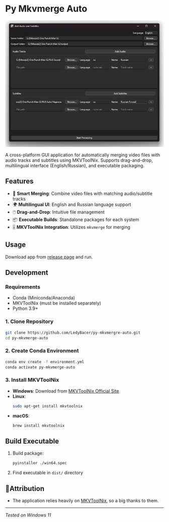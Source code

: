 # Py Mkvmerge Auto

![GUI Preview](https://github.com/LedyBacer/py-mkvmergre-auto/blob/main-qt/gui_preview.png)

A cross-platform GUI application for automatically merging video files with audio tracks and subtitles using MKVToolNix. Supports drag-and-drop, multilingual interface (English/Russian), and executable packaging.

## Features

- 🎥 **Smart Merging**: Combine video files with matching audio/subtitle tracks
- 🌍 **Multilingual UI**: English and Russian language support
- 🖱️ **Drag-and-Drop**: Intuitive file management
- 📦 **Executable Builds**: Standalone packages for each system
- 🎚️ **MKVToolNix Integration**: Utilizes `mkvmerge` for merging

## Usage

Download app from [release page](https://github.com/LedyBacer/py-mkvmergre-auto/releases) and run.

## Development

### Requirements

- Conda (Miniconda/Anaconda)
- MKVToolNix (must be installed separately)
- Python 3.9+

### 1. Clone Repository
```bash
git clone https://github.com/LedyBacer/py-mkvmergre-auto.git
cd py-mkvmerge-auto
```

### 2. Create Conda Environment
```bash
conda env create -f environment.yml
conda activate py-mkvmerge-auto
```

### 3. Install MKVToolNix
- **Windows**: Download from [MKVToolNix Official Site](https://mkvtoolnix.download/)
- **Linux**:
  ```bash
  sudo apt-get install mkvtoolnix
  ```
- **macOS**:
  ```bash
  brew install mkvtoolnix
  ```

## Build Executable

1. Build package:
   ```bash
   pyinstaller ./win64.spec
   ```

2. Find executable in `dist/` directory

## 🙏Attribution
- The application relies heavily on [MKVToolNix](https://gitlab.com/mbunkus/mkvtoolnix), so a big thanks to them.

---

*Tested on Windows 11*
